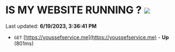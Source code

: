 # IS MY WEBSITE RUNNING ? [![](https://img.shields.io/static/v1?label=Sponsor&message=%E2%9D%A4&logo=GitHub&color=%23fe8e86)](https://github.com/sponsors/<username>)

Last updated: **6/19/2023, 3:36:41 PM**

- `GET` [https://youssefservice.me](https://youssefservice.me) - **Up** (801ms)
